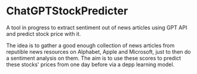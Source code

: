 # ChatGPTStockPredicter
A tool in progress to extract sentiment out of news articles using GPT API and predict stock price with it. 

The idea is to gather a good enough collection of news articles from reputible news resources on Alphabet, Apple and Microsoft, just to then do a sentiment analysis on them. The aim is to use these scores to predict these stocks' prices from one day before via a depp learning model.
